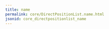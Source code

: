 ```yaml
---
title: name
permalink: core/DirectPositionList.name.html
jsonid: core_directpositionlist_name
---
```

